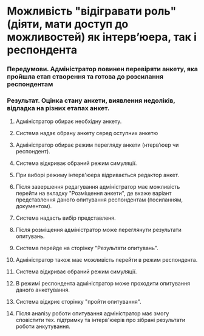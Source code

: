 # Можливість "відігравати роль" (діяти, мати доступ до можливостей) як інтерв’юера, так і респондента

### Передумови. Адміністратор повинен перевіряти анкету, яка пройшла етап створення та готова до розсилання респондентам

### Результат. Оцінка стану анкети, виявлення недоліків, відладка на різних етапах анкет.

1. Адміністратор обирає необхідну анкету.

2. Система надає обрану анкету серед оступних анкетю

3. Адміністратор обирає режим перегляду анкети (нтерв’юер чи респондент).

4. Система відкриває обраний режим симуляції.

5. При виборі режиму інтерв'юера відривається редактор анкет.

6. Після завершення редагування адміністратор має можливість перейти на вкладку "Розміщення анкети", де вкаже варіант представлення даного опитування респондентам (посиланням, документом).

7. Система надасть вибір представленя.

8. Після розміщення адміністратор може переглянути результати опитувань.

9. Система перейде на сторінку "Результати опитувань".

10. Адміністратор також має можливість перейти в режим респондента.

11. Система відкриває обраний режим симуляції.

12. В режимі респондента адміністратор може проходити опитування даного анкетування.

13. Система відкриє сторінку "пройти опитування".

14. Після аналізу роботи опитування адміністратор має змогу сповістити тех. підтримку та інтерв'юерів про зібрані результати роботи анкутування.
